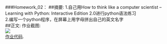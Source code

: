 ###Homework_02：
##摘要:
1.自己用How to think like a computer scientist – Learning with Python: Interactive Edition 2.0进行python语法练习  
2.编写一个python程序，在屏幕上用字母拼出自己的英文名字  
##正文:
作业截图: <br>
![](https://github.com/kolir/compuational_physics_N2014301020137/blob/master/File_2/%E8%BE%93%E5%87%BA%E8%87%AA%E5%B7%B1%E7%9A%84%E5%90%8D%E5%AD%97%E6%88%AA%E5%9B%BE.png)  
[作业代码](https://github.com/kolir/compuational_physics_N2014301020137/blob/master/File_1/Homework_02.py).
